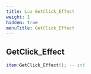 ```yaml
---
title: Lua GetClick_Effect
weight: 1
hidden: true
menuTitle: GetClick_Effect
---
```

## GetClick_Effect
```lua
item:GetClick_Effect(); -- int
```